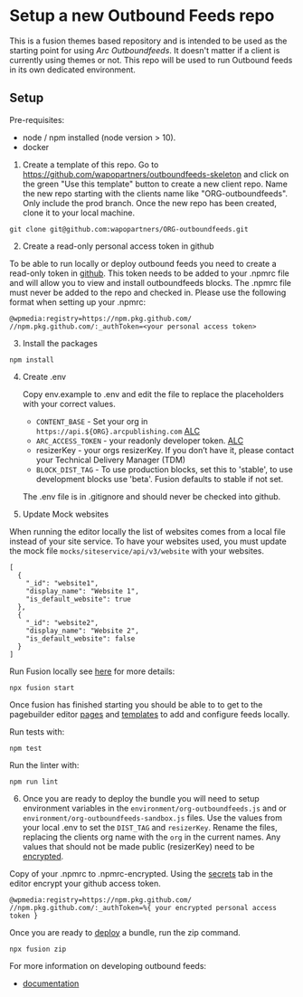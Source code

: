 # Setup a new Outbound Feeds repo

This is a fusion themes based repository and is intended to be used as the starting point for using _Arc Outboundfeeds_. It doesn't matter if a client is currently using themes or not. This repo will be used to run Outbound feeds in its own dedicated environment.

## Setup

Pre-requisites:

- node / npm installed (node version > 10).
- docker

1. Create a template of this repo. Go to https://github.com/wapopartners/outboundfeeds-skeleton and click on the green "Use this template" button to create a new client repo. Name the new repo starting with the clients name like "ORG-outboundfeeds". Only include the prod branch. Once the new repo has been created, clone it to your local machine.

```
git clone git@github.com:wapopartners/ORG-outboundfeeds.git
```

2. Create a read-only personal access token in github

To be able to run locally or deploy outbound feeds you need to create a read-only token in [github](https://docs.github.com/en/free-pro-team@latest/github/authenticating-to-github/creating-a-personal-access-token). This token needs to be added to your .npmrc file and will allow you to view and install outboundfeeds blocks. The .npmrc file must never be added to the repo and checked in. Please use the following format when setting up your .npmrc:

```
@wpmedia:registry=https://npm.pkg.github.com/
//npm.pkg.github.com/:_authToken=<your personal access token>
```

3. Install the packages

```
npm install
```

4. Create .env

   Copy env.example to .env and edit the file to replace the placeholders with your correct values.

   - `CONTENT_BASE` - Set your org in `https://api.${ORG}.arcpublishing.com` [ALC](https://redirector.arcpublishing.com/alc/arc-products/pagebuilder/fusion/documentation/recipes/defining-arc-content-source.md#configuring-content_base-and-arc_access_token-for-local-development)
   - `ARC_ACCESS_TOKEN` - your readonly developer token. [ALC](https://redirector.arcpublishing.com/alc/arc-products/developer/user-documentation/accessing-the-arc-api/?product=)
   - resizerKey - your orgs resizerKey. If you don’t have it, please contact your Technical Delivery Manager (TDM)
   - `BLOCK_DIST_TAG` - To use production blocks, set this to 'stable', to use development blocks use 'beta'. Fusion defaults to stable if not set.

   The .env file is in .gitignore and should never be checked into github.

5. Update Mock websites

When running the editor locally the list of websites comes from a local file instead of your site service. To have your websites used, you must update the mock file `mocks/siteservice/api/v3/website` with your websites.

```
[
  {
    "_id": "website1",
    "display_name": "Website 1",
    "is_default_website": true
  },
  {
    "_id": "website2",
    "display_name": "Website 2",
    "is_default_website": false
  }
]
```

Run Fusion locally see [here](https://redirector.arcpublishing.com/alc/arc-products/pagebuilder/fusion/documentation/recipes/running-fusion-locally.md) for more details:

```
npx fusion start
```

Once fusion has finished starting you should be able to to get to the pagebuilder editor [pages](http://localhost/pagebuilder/pages) and [templates](http://localhost/pagebuilder/templates) to add and configure feeds locally.

Run tests with:

```
npm test
```

Run the linter with:

```
npm run lint
```

6. Once you are ready to deploy the bundle you will need to setup environment variables in the `environment/org-outboundfeeds.js` and or `environment/org-outboundfeeds-sandbox.js` files. Use the values from your local .env to set the `DIST_TAG` and `resizerKey`. Rename the files, replacing the clients org name with the `org` in the current names. Any values that should not be made public (resizerKey) need to be [encrypted](https://redirector.arcpublishing.com/alc/arc-products/pagebuilder/fusion/documentation/recipes/using-environment-secrets.md).

Copy of your .npmrc to .npmrc-encrypted. Using the [secrets](https://redirector.arcpublishing.com/alc/arc-products/pagebuilder/fusion/documentation/recipes/using-environment-secrets.md) tab in the editor encrypt your github access token.

```
@wpmedia:registry=https://npm.pkg.github.com/
//npm.pkg.github.com/:_authToken=%{ your encrypted personal access token }
```

Once you are ready to [deploy](https://redirector.arcpublishing.com/alc/arc-products/pagebuilder/fusion/documentation/recipes/deploying-feature-pack.md) a bundle, run the zip command.

```
npx fusion zip
```

For more information on developing outbound feeds:

- [documentation](documentation/README.md)

